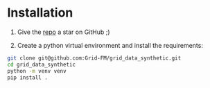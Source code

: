 # Installation
1. Give the [repo](https://github.com/Grid-FM/grid_data_synthetic) a star on GitHub ;)

2. Create a python virtual environment and install the requirements:
```bash
git clone git@github.com:Grid-FM/grid_data_synthetic.git
cd grid_data_synthetic
python -m venv venv
pip install .
```




